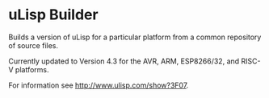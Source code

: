 # uLisp Builder
Builds a version of uLisp for a particular platform from a common repository of source files.

Currently updated to Version 4.3 for the AVR, ARM, ESP8266/32, and RISC-V platforms.

For information see http://www.ulisp.com/show?3F07.
